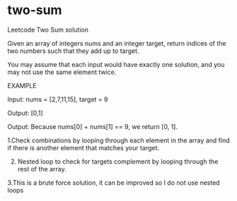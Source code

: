 # two-sum
Leetcode Two Sum solution

Given an array of integers nums and an integer target, return indices of the two numbers such that they add up to target.

You may assume that each input would have exactly one solution, and you may not use the same element twice.

EXAMPLE

Input: nums = [2,7,11,15], target = 9

Output: [0,1]

Output: Because nums[0] + nums[1] == 9, we return [0, 1].

1.Check combinations by looping through each element in the array and find if there is another element that matches your target.

2. Nested loop to check for targets complement by looping through the rest of the array. 

3.This is a brute force solution, it can be improved so I do not use nested loops
